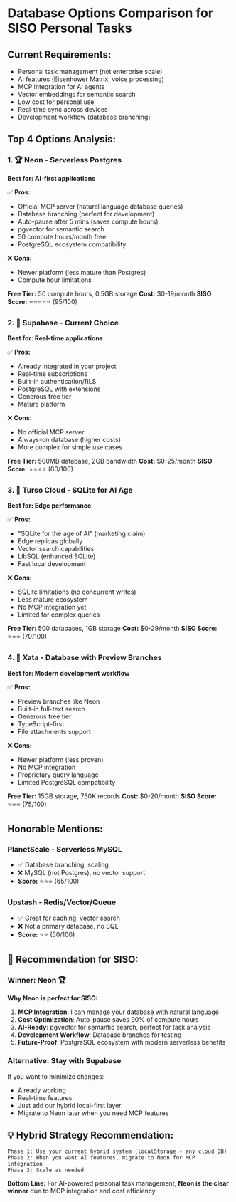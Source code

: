 # Database Options Comparison for SISO Personal Tasks

## Current Requirements:
- Personal task management (not enterprise scale)
- AI features (Eisenhower Matrix, voice processing)
- MCP integration for AI agents
- Vector embeddings for semantic search
- Low cost for personal use
- Real-time sync across devices
- Development workflow (database branching)

## Top 4 Options Analysis:

### 1. 🏆 **Neon** - Serverless Postgres
**Best for: AI-first applications**

✅ **Pros:**
- Official MCP server (natural language database queries)
- Database branching (perfect for development)
- Auto-pause after 5 mins (saves compute hours)
- pgvector for semantic search
- 50 compute hours/month free
- PostgreSQL ecosystem compatibility

❌ **Cons:**
- Newer platform (less mature than Postgres)
- Compute hour limitations

**Free Tier:** 50 compute hours, 0.5GB storage
**Cost:** $0-19/month
**SISO Score:** ⭐⭐⭐⭐⭐ (95/100)

### 2. 🔄 **Supabase** - Current Choice
**Best for: Real-time applications**

✅ **Pros:**
- Already integrated in your project
- Real-time subscriptions
- Built-in authentication/RLS
- PostgreSQL with extensions
- Generous free tier
- Mature platform

❌ **Cons:**
- No official MCP server
- Always-on database (higher costs)
- More complex for simple use cases

**Free Tier:** 500MB database, 2GB bandwidth
**Cost:** $0-25/month
**SISO Score:** ⭐⭐⭐⭐ (80/100)

### 3. 🚀 **Turso Cloud** - SQLite for AI Age
**Best for: Edge performance**

✅ **Pros:**
- "SQLite for the age of AI" (marketing claim)
- Edge replicas globally
- Vector search capabilities
- LibSQL (enhanced SQLite)
- Fast local development

❌ **Cons:**
- SQLite limitations (no concurrent writes)
- Less mature ecosystem
- No MCP integration yet
- Limited for complex queries

**Free Tier:** 500 databases, 1GB storage
**Cost:** $0-29/month
**SISO Score:** ⭐⭐⭐ (70/100)

### 4. 🌟 **Xata** - Database with Preview Branches
**Best for: Modern development workflow**

✅ **Pros:**
- Preview branches like Neon
- Built-in full-text search
- Generous free tier
- TypeScript-first
- File attachments support

❌ **Cons:**
- Newer platform (less proven)
- No MCP integration
- Proprietary query language
- Limited PostgreSQL compatibility

**Free Tier:** 15GB storage, 750K records
**Cost:** $0-20/month
**SISO Score:** ⭐⭐⭐ (75/100)

## Honorable Mentions:

### **PlanetScale** - Serverless MySQL
- ✅ Database branching, scaling
- ❌ MySQL (not Postgres), no vector support
- **Score:** ⭐⭐⭐ (65/100)

### **Upstash** - Redis/Vector/Queue
- ✅ Great for caching, vector search
- ❌ Not a primary database, no SQL
- **Score:** ⭐⭐ (50/100)

## 🎯 Recommendation for SISO:

### **Winner: Neon** 🏆

**Why Neon is perfect for SISO:**

1. **MCP Integration**: I can manage your database with natural language
2. **Cost Optimization**: Auto-pause saves 90% of compute hours
3. **AI-Ready**: pgvector for semantic search, perfect for task analysis
4. **Development Workflow**: Database branches for testing
5. **Future-Proof**: PostgreSQL ecosystem with modern serverless benefits

### **Alternative: Stay with Supabase** 

If you want to minimize changes:
- Already working
- Real-time features
- Just add our hybrid local-first layer
- Migrate to Neon later when you need MCP features

## 💡 Hybrid Strategy Recommendation:

```
Phase 1: Use your current hybrid system (localStorage + any cloud DB)
Phase 2: When you want AI features, migrate to Neon for MCP integration
Phase 3: Scale as needed
```

**Bottom Line:** For AI-powered personal task management, **Neon is the clear winner** due to MCP integration and cost efficiency.